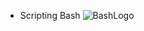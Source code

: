 + Scripting Bash
![BashLogo](https://user-images.githubusercontent.com/98988642/172484998-a9b82fd4-75ea-48c5-971b-dc7ca6dc7f19.png)
